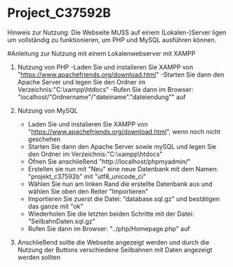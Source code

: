 # Project_C37592B

Hinweis zur Nutzung:
Die Webseite MUSS auf einem (Lokalen-)Server ligen um vollständig zu funktionieren, um PHP und MySQL ausführen können.

#Anleitung zur Nutzung mit einem Lokalenwebserver mit XAMPP

1. Nutzung von PHP
    -Laden Sie und instalieren Sie XAMPP von "https://www.apachefriends.org/download.html"
    -Starten Sie dann den Apache Server und legen Sie den Ordner im Verzeichnis:"C:\xampp\htdocs"
    -Rufen Sie dann im Browser: "localhost/"Ordnername"/"dateiname"."dateiendung"" auf

2. Nutzung von MySQL
    - Laden Sie und instalieren Sie XAMPP von "https://www.apachefriends.org/download.html", wenn noch nicht geschehen
    - Starten Sie dann den Apache Server sowie mySQL und legen Sie den Ordner im Verzeichnis:"C:\xampp\htdocs"
    - Öfnen Sie anschließend "http://localhost/phpmyadmin/"
    - Erstellen sie nun mit "Neu" eine neue Datenbank mit dem Namen: "projekt_c37592b" mit "utf8_unicode_ci"
    - Wählen Sie nun am linken Rand die erstellte Datenbank aus und wählen Sie oben den Reiter "Importieren"
    - Importieren Sie zuerst die Datei: "database.sql.gz" und bestätigen das ganze mit "ok"
    - Wiederholen Sie die letzten beiden Schritte mit der Datei: "SeilbahnDaten.sql.gz"
    - Rufen Sie dann im Browser: "../php/Homepage.php" auf

3. Anschließend sollte die Webseite angezeigt werden und durch die Nutzung der Buttons verschiedene Seilbahnen mit Daten angezeigt werden sollten
